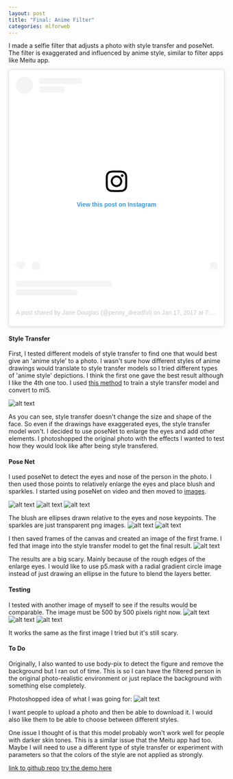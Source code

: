 ```yaml
---
layout: post
title: "Final: Anime Filter"
categories: mlforweb
---
```


I made a selfie filter that adjusts a photo with style transfer and poseNet. The filter is exaggerated and influenced by anime style, similar to filter apps like Meitu app.

<blockquote class="instagram-media" data-instgrm-permalink="https://www.instagram.com/p/BPXu1crgd_W/?utm_source=ig_embed&amp;utm_medium=loading" data-instgrm-version="12" style=" background:#FFF; border:0; border-radius:3px; box-shadow:0 0 1px 0 rgba(0,0,0,0.5),0 1px 10px 0 rgba(0,0,0,0.15); margin: 1px; max-width:540px; min-width:326px; padding:0; width:99.375%; width:-webkit-calc(100% - 2px); width:calc(100% - 2px);"><div style="padding:16px;"> <a href="https://www.instagram.com/p/BPXu1crgd_W/?utm_source=ig_embed&amp;utm_medium=loading" style=" background:#FFFFFF; line-height:0; padding:0 0; text-align:center; text-decoration:none; width:100%;" target="_blank"> <div style=" display: flex; flex-direction: row; align-items: center;"> <div style="background-color: #F4F4F4; border-radius: 50%; flex-grow: 0; height: 40px; margin-right: 14px; width: 40px;"></div> <div style="display: flex; flex-direction: column; flex-grow: 1; justify-content: center;"> <div style=" background-color: #F4F4F4; border-radius: 4px; flex-grow: 0; height: 14px; margin-bottom: 6px; width: 100px;"></div> <div style=" background-color: #F4F4F4; border-radius: 4px; flex-grow: 0; height: 14px; width: 60px;"></div></div></div><div style="padding: 19% 0;"></div><div style="display:block; height:50px; margin:0 auto 12px; width:50px;"><svg width="50px" height="50px" viewBox="0 0 60 60" version="1.1" xmlns="https://www.w3.org/2000/svg" xmlns:xlink="https://www.w3.org/1999/xlink"><g stroke="none" stroke-width="1" fill="none" fill-rule="evenodd"><g transform="translate(-511.000000, -20.000000)" fill="#000000"><g><path d="M556.869,30.41 C554.814,30.41 553.148,32.076 553.148,34.131 C553.148,36.186 554.814,37.852 556.869,37.852 C558.924,37.852 560.59,36.186 560.59,34.131 C560.59,32.076 558.924,30.41 556.869,30.41 M541,60.657 C535.114,60.657 530.342,55.887 530.342,50 C530.342,44.114 535.114,39.342 541,39.342 C546.887,39.342 551.658,44.114 551.658,50 C551.658,55.887 546.887,60.657 541,60.657 M541,33.886 C532.1,33.886 524.886,41.1 524.886,50 C524.886,58.899 532.1,66.113 541,66.113 C549.9,66.113 557.115,58.899 557.115,50 C557.115,41.1 549.9,33.886 541,33.886 M565.378,62.101 C565.244,65.022 564.756,66.606 564.346,67.663 C563.803,69.06 563.154,70.057 562.106,71.106 C561.058,72.155 560.06,72.803 558.662,73.347 C557.607,73.757 556.021,74.244 553.102,74.378 C549.944,74.521 548.997,74.552 541,74.552 C533.003,74.552 532.056,74.521 528.898,74.378 C525.979,74.244 524.393,73.757 523.338,73.347 C521.94,72.803 520.942,72.155 519.894,71.106 C518.846,70.057 518.197,69.06 517.654,67.663 C517.244,66.606 516.755,65.022 516.623,62.101 C516.479,58.943 516.448,57.996 516.448,50 C516.448,42.003 516.479,41.056 516.623,37.899 C516.755,34.978 517.244,33.391 517.654,32.338 C518.197,30.938 518.846,29.942 519.894,28.894 C520.942,27.846 521.94,27.196 523.338,26.654 C524.393,26.244 525.979,25.756 528.898,25.623 C532.057,25.479 533.004,25.448 541,25.448 C548.997,25.448 549.943,25.479 553.102,25.623 C556.021,25.756 557.607,26.244 558.662,26.654 C560.06,27.196 561.058,27.846 562.106,28.894 C563.154,29.942 563.803,30.938 564.346,32.338 C564.756,33.391 565.244,34.978 565.378,37.899 C565.522,41.056 565.552,42.003 565.552,50 C565.552,57.996 565.522,58.943 565.378,62.101 M570.82,37.631 C570.674,34.438 570.167,32.258 569.425,30.349 C568.659,28.377 567.633,26.702 565.965,25.035 C564.297,23.368 562.623,22.342 560.652,21.575 C558.743,20.834 556.562,20.326 553.369,20.18 C550.169,20.033 549.148,20 541,20 C532.853,20 531.831,20.033 528.631,20.18 C525.438,20.326 523.257,20.834 521.349,21.575 C519.376,22.342 517.703,23.368 516.035,25.035 C514.368,26.702 513.342,28.377 512.574,30.349 C511.834,32.258 511.326,34.438 511.181,37.631 C511.035,40.831 511,41.851 511,50 C511,58.147 511.035,59.17 511.181,62.369 C511.326,65.562 511.834,67.743 512.574,69.651 C513.342,71.625 514.368,73.296 516.035,74.965 C517.703,76.634 519.376,77.658 521.349,78.425 C523.257,79.167 525.438,79.673 528.631,79.82 C531.831,79.965 532.853,80.001 541,80.001 C549.148,80.001 550.169,79.965 553.369,79.82 C556.562,79.673 558.743,79.167 560.652,78.425 C562.623,77.658 564.297,76.634 565.965,74.965 C567.633,73.296 568.659,71.625 569.425,69.651 C570.167,67.743 570.674,65.562 570.82,62.369 C570.966,59.17 571,58.147 571,50 C571,41.851 570.966,40.831 570.82,37.631"></path></g></g></g></svg></div><div style="padding-top: 8px;"> <div style=" color:#3897f0; font-family:Arial,sans-serif; font-size:14px; font-style:normal; font-weight:550; line-height:18px;"> View this post on Instagram</div></div><div style="padding: 12.5% 0;"></div> <div style="display: flex; flex-direction: row; margin-bottom: 14px; align-items: center;"><div> <div style="background-color: #F4F4F4; border-radius: 50%; height: 12.5px; width: 12.5px; transform: translateX(0px) translateY(7px);"></div> <div style="background-color: #F4F4F4; height: 12.5px; transform: rotate(-45deg) translateX(3px) translateY(1px); width: 12.5px; flex-grow: 0; margin-right: 14px; margin-left: 2px;"></div> <div style="background-color: #F4F4F4; border-radius: 50%; height: 12.5px; width: 12.5px; transform: translateX(9px) translateY(-18px);"></div></div><div style="margin-left: 8px;"> <div style=" background-color: #F4F4F4; border-radius: 50%; flex-grow: 0; height: 20px; width: 20px;"></div> <div style=" width: 0; height: 0; border-top: 2px solid transparent; border-left: 6px solid #f4f4f4; border-bottom: 2px solid transparent; transform: translateX(16px) translateY(-4px) rotate(30deg)"></div></div><div style="margin-left: auto;"> <div style=" width: 0px; border-top: 8px solid #F4F4F4; border-right: 8px solid transparent; transform: translateY(16px);"></div> <div style=" background-color: #F4F4F4; flex-grow: 0; height: 12px; width: 16px; transform: translateY(-4px);"></div> <div style=" width: 0; height: 0; border-top: 8px solid #F4F4F4; border-left: 8px solid transparent; transform: translateY(-4px) translateX(8px);"></div></div></div> <div style="display: flex; flex-direction: column; flex-grow: 1; justify-content: center; margin-bottom: 24px;"> <div style=" background-color: #F4F4F4; border-radius: 4px; flex-grow: 0; height: 14px; margin-bottom: 6px; width: 224px;"></div> <div style=" background-color: #F4F4F4; border-radius: 4px; flex-grow: 0; height: 14px; width: 144px;"></div></div></a><p style=" color:#c9c8cd; font-family:Arial,sans-serif; font-size:14px; line-height:17px; margin-bottom:0; margin-top:8px; overflow:hidden; padding:8px 0 7px; text-align:center; text-overflow:ellipsis; white-space:nowrap;"><a href="https://www.instagram.com/p/BPXu1crgd_W/?utm_source=ig_embed&amp;utm_medium=loading" style=" color:#c9c8cd; font-family:Arial,sans-serif; font-size:14px; font-style:normal; font-weight:normal; line-height:17px; text-decoration:none;" target="_blank">A post shared by Jane Douglas (@penny_dreadful)</a> on <time style=" font-family:Arial,sans-serif; font-size:14px; line-height:17px;" datetime="2017-01-17T15:38:56+00:00">Jan 17, 2017 at 7:38am PST</time></p></div></blockquote> <script async src="//www.instagram.com/embed.js"></script>

#### Style Transfer ####

First, I tested different models of style transfer to find one that would best give an 'anime style' to a photo. I wasn't sure how different styles of anime drawings would translate to style transfer models so I tried different types of 'anime style' depictions. I think the first one gave the best result although I like the 4th one too.
I used [this method](https://github.com/yining1023/styleTransfer_spell) to train a style transfer model and convert to ml5.

![alt text](https://github.com/jirrian/jirrian.github.io/blob/master/images/mlforweb/final/styletransfer_test_matrix.png?raw=true)

As you can see, style transfer doesn't change the size and shape of the face. So even if the drawings have exaggerated eyes, the style transfer model won't. I decided to use poseNet to enlarge the eyes and add other elements. I photoshopped the original photo with the effects I wanted to test how they would look like after being style transfered.

#### Pose Net ####

I used poseNet to detect the eyes and nose of the person in the photo. I then used those points to relatively enlarge the eyes and place blush and sparkles. I started using poseNet on video and then moved to [images](https://github.com/ml5js/ml5-examples/tree/master/p5js/PoseNet/PoseNet_image_single).

![alt text](https://raw.githubusercontent.com/jirrian/jirrian.github.io/master/images/mlforweb/final/posenet_keypoints.png)
![alt text](https://raw.githubusercontent.com/jirrian/jirrian.github.io/master/images/mlforweb/final/posenet_keypoints_eyes.png)
![alt text](https://raw.githubusercontent.com/jirrian/jirrian.github.io/master/images/mlforweb/final/posenet_eyes.png)

The blush are ellipses drawn relative to the eyes and nose keypoints. The sparkles are just transparent png images.
![alt text](https://raw.githubusercontent.com/jirrian/jirrian.github.io/master/images/mlforweb/final/posenet_blush_test.png)
![alt text](https://raw.githubusercontent.com/jirrian/jirrian.github.io/master/images/mlforweb/final/posenet_sparkles.png)

I then saved frames of the canvas and created an image of the first frame. I fed that image into the style transfer model to get the final result.
![alt text](https://raw.githubusercontent.com/jirrian/jirrian.github.io/master/images/mlforweb/final/final.png)

The results are a big scary. Mainly because of the rough edges of the enlarge eyes. I would like to use p5.mask with a radial gradient circle image instead of just drawing an ellipse in the future to blend the layers better.

#### Testing ####

I tested with another image of myself to see if the results would be comparable. The image must be 500 by 500 pixels right now.
![alt text](https://raw.githubusercontent.com/jirrian/jirrian.github.io/master/images/mlforweb/final/me2_500.jpg)
![alt text](https://raw.githubusercontent.com/jirrian/jirrian.github.io/master/images/mlforweb/final/test_result1.png)
![alt text](https://raw.githubusercontent.com/jirrian/jirrian.github.io/master/images/mlforweb/final/test_result2.png)

It works the same as the first image I tried but it's still scary.

#### To Do ####

Originally, I also wanted to use body-pix to detect the figure and remove the background but I ran out of time. This is so I can have the filtered person in the original photo-realistic environment or just replace the background with something else completely.

Photoshopped idea of what I was going for:
![alt text](https://raw.githubusercontent.com/jirrian/jirrian.github.io/master/images/mlforweb/final/proposed_final.png)

I want people to upload a photo and then be able to download it.
I would also like them to be able to choose between different styles.

One issue I thought of is that this model probably won't work well for people with darker skin tones. This is a similar issue that the Meitu app had too. Maybe I will need to use a different type of style transfer or experiment with parameters so that the colors of the style are not applied as strongly.

[link to github repo](https://github.com/jirrian/anime_filter)
[try the demo here](http://blog.jzhong.today/anime_filter/)
